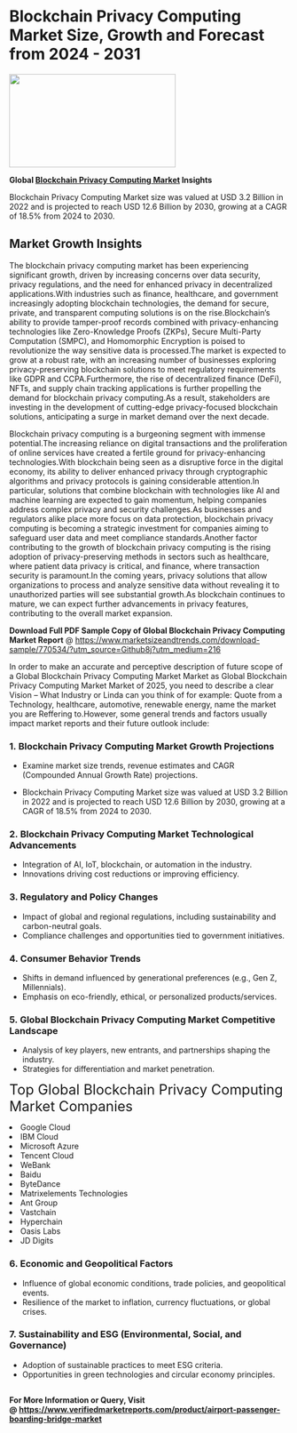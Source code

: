 <H1>Blockchain Privacy Computing Market Size, Growth and Forecast from 2024 - 2031</H1><img class="aligncenter size-medium wp-image-584254" src="https://thirdeyenews.in/wp-content/uploads/2024/09/Global-Market-Research-300x168.jpeg" alt="" width="300" height="168" /><p><strong>Global&nbsp;<a href="https://www.marketsizeandtrends.com/download-sample/770534/?utm_source=Github8j?utm_medium=216">Blockchain Privacy Computing Market</a> Insights</strong></p><p>Blockchain Privacy Computing Market size was valued at USD 3.2 Billion in 2022 and is projected to reach USD 12.6 Billion by 2030, growing at a CAGR of 18.5% from 2024 to 2030.</p><p><h2>Market Growth Insights</h2> <p>The blockchain privacy computing market has been experiencing significant growth, driven by increasing concerns over data security, privacy regulations, and the need for enhanced privacy in decentralized applications.With industries such as finance, healthcare, and government increasingly adopting blockchain technologies, the demand for secure, private, and transparent computing solutions is on the rise.Blockchain’s ability to provide tamper-proof records combined with privacy-enhancing technologies like Zero-Knowledge Proofs (ZKPs), Secure Multi-Party Computation (SMPC), and Homomorphic Encryption is poised to revolutionize the way sensitive data is processed.The market is expected to grow at a robust rate, with an increasing number of businesses exploring privacy-preserving blockchain solutions to meet regulatory requirements like GDPR and CCPA.Furthermore, the rise of decentralized finance (DeFi), NFTs, and supply chain tracking applications is further propelling the demand for blockchain privacy computing.As a result, stakeholders are investing in the development of cutting-edge privacy-focused blockchain solutions, anticipating a surge in market demand over the next decade.</p> <p>Blockchain privacy computing is a burgeoning segment with immense potential.The increasing reliance on digital transactions and the proliferation of online services have created a fertile ground for privacy-enhancing technologies.With blockchain being seen as a disruptive force in the digital economy, its ability to deliver enhanced privacy through cryptographic algorithms and privacy protocols is gaining considerable attention.In particular, solutions that combine blockchain with technologies like AI and machine learning are expected to gain momentum, helping companies address complex privacy and security challenges.As businesses and regulators alike place more focus on data protection, blockchain privacy computing is becoming a strategic investment for companies aiming to safeguard user data and meet compliance standards.Another factor contributing to the growth of blockchain privacy computing is the rising adoption of privacy-preserving methods in sectors such as healthcare, where patient data privacy is critical, and finance, where transaction security is paramount.In the coming years, privacy solutions that allow organizations to process and analyze sensitive data without revealing it to unauthorized parties will see substantial growth.As blockchain continues to mature, we can expect further advancements in privacy features, contributing to the overall market expansion.</p> <p><span class=""><strong>Download Full PDF Sample Copy of Global Blockchain Privacy Computing Market Report</strong> @ <a href="https://www.marketsizeandtrends.com/download-sample/770534/?utm_source=Github8j?utm_medium=216" target="_blank">https://www.marketsizeandtrends.com/download-sample/770534/?utm_source=Github8j?utm_medium=216</a></span></p><p>In order to make an accurate and perceptive description of future scope of a Global&nbsp;Blockchain Privacy Computing Market Market as Global&nbsp;Blockchain Privacy Computing Market Market of 2025, you need to describe a clear Vision &ndash; What Industry or Linda can you think of for example: Quote from a Technology, healthcare, automotive, renewable energy, name the market you are Reffering to.However, some general trends and factors usually impact market reports and their future outlook include:</p><h3>1.&nbsp;<strong>Blockchain Privacy Computing Market Growth Projections</strong></h3><ul><li>Examine market size trends, revenue estimates and CAGR (Compounded Annual Growth Rate) projections.</li><li><p>Blockchain Privacy Computing Market size was valued at USD 3.2 Billion in 2022 and is projected to reach USD 12.6 Billion by 2030, growing at a CAGR of 18.5% from 2024 to 2030.</p></li></ul><h3>2.&nbsp;<strong>Blockchain Privacy Computing Market Technological Advancements</strong></h3><ul><li>Integration of AI, IoT, blockchain, or automation in the industry.</li><li>Innovations driving cost reductions or improving efficiency.</li></ul><h3>3.&nbsp;<strong>Regulatory and Policy Changes</strong></h3><ul><li>Impact of global and regional regulations, including sustainability and carbon-neutral goals.</li><li>Compliance challenges and opportunities tied to government initiatives.</li></ul><h3>4.&nbsp;<strong>Consumer Behavior Trends</strong></h3><ul><li>Shifts in demand influenced by generational preferences (e.g., Gen Z, Millennials).</li><li>Emphasis on eco-friendly, ethical, or personalized products/services.</li></ul><h3>5.&nbsp;<strong>Global Blockchain Privacy Computing Market Competitive Landscape</strong></h3><ul><li>Analysis of key players, new entrants, and partnerships shaping the industry.</li><li>Strategies for differentiation and market penetration.</li></ul><p data-pm-slice="1 1 []"><span style="color: inherit; font-family: inherit; font-size: 25px;">Top Global Blockchain Privacy Computing Market Companies</span></p><div class="" data-test-id=""><p><li>Google Cloud</li><li> IBM Cloud</li><li> Microsoft Azure</li><li> Tencent Cloud</li><li> WeBank</li><li> Baidu</li><li> ByteDance</li><li> Matrixelements Technologies</li><li> Ant Group</li><li> Vastchain</li><li> Hyperchain</li><li> Oasis Labs</li><li> JD Digits</li></p></div><h3>6.&nbsp;<strong>Economic and Geopolitical Factors</strong></h3><ul><li>Influence of global economic conditions, trade policies, and geopolitical events.</li><li>Resilience of the market to inflation, currency fluctuations, or global crises.</li></ul><h3>7.&nbsp;<strong>Sustainability and ESG (Environmental, Social, and Governance)</strong></h3><ul><li>Adoption of sustainable practices to meet ESG criteria.</li><li>Opportunities in green technologies and circular economy principles.</li></ul><h2><strong style="font-size: 14px;">For More Information or Query, Visit @&nbsp;</strong><a style="background-color: #ffffff; font-size: 14px;" href="https://www.marketsizeandtrends.com/report/blockchain-privacy-computing-market/" target="_blank">https://www.verifiedmarketreports.com/product/airport-passenger-boarding-bridge-market</a></h2>